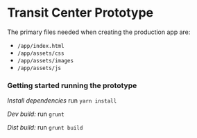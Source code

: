 # Transit Center Prototype
The primary files needed when creating the production app are:
- `/app/index.html`
- `/app/assets/css`
- `/app/assets/images`
- `/app/assets/js`


### Getting started running the prototype
*Install dependencies*
run `yarn install`

*Dev build:*
run `grunt`

*Dist build:*
run `grunt build`